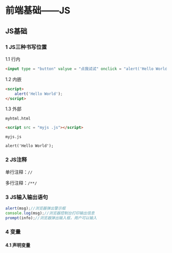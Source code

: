 # 前端基础——JS

## JS基础

### 1 JS三种书写位置

1.1 行内

```html
<input type = "button" valyue = "点我试试" onclick = "alert('Hello World')" />
```

1.2 内嵌

```html
<script>
    alert('Hello World');
</script>
```

1.3 外部

`myhtml.html`

```html
<script src = "myjs .js"></script>
```

`myjs.js`

```
alert('Hello World');
```

### 2 JS注释

单行注释：`//`

多行注释：`/**/`

### 3 JS输入输出语句

```javascript
alert(msg);//浏览器弹出警示框
console.log(msg);//浏览器控制台打印输出信息
prompt(info);//浏览器弹出输入框，用户可以输入
```

### 4 变量

#### 4.1 声明变量

